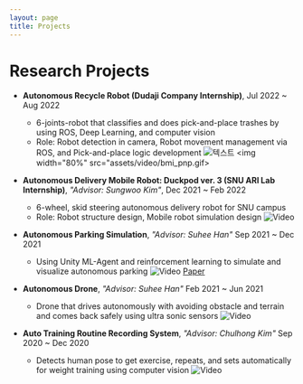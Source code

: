 ```yaml
---
layout: page
title: Projects
---
```



# Research Projects
* **Autonomous Recycle Robot (Dudaji Company Internship)**, Jul 2022 ~ Aug 2022
  * 6-joints-robot that classifies and does pick-and-place trashes by using ROS, Deep Learning, and computer vision
  * Role: Robot detection in camera, Robot movement management via ROS, and Pick-and-place logic development
  ![텍스트](assets/video/bmi_pnp.gif)
  <img width="80%" src="assets/video/bmi_pnp.gif>

* **Autonomous Delivery Mobile Robot: Duckpod ver. 3 (SNU ARI Lab Internship)**, _"Advisor: Sungwoo Kim"_, Dec 2021 ~ Feb 2022
  * 6-wheel, skid steering autonomous delivery robot for SNU campus
  * Role: Robot structure design, Mobile robot simulation design
  ![Video](assets/video/duckpod.gif)

* **Autonomous Parking Simulation**, _"Advisor: Suhee Han"_ Sep 2021 ~ Dec 2021
  * Using Unity ML-Agent and reinforcement learning to simulate and visualize autonomous parking
  ![Video](assets\video\AutoPark.gif)
  [Paper](assets/pdf/Autonomous%20Parking%20Simulation%20Using%20Reinforcement%20Learning.pdf)

* **Autonomous Drone**, _"Advisor: Suhee Han"_ Feb 2021 ~ Jun 2021
  * Drone that drives autonomously with avoiding obstacle and terrain and comes back safely using ultra sonic sensors
  ![Video](assets\video\autodrone.gif)

* **Auto Training Routine Recording System**, _"Advisor: Chulhong Kim"_ Sep 2020 ~ Dec 2020
  * Detects human pose to get exercise, repeats, and sets automatically for weight training using computer vision
  ![Video](assets\video\autorecoder.gif)